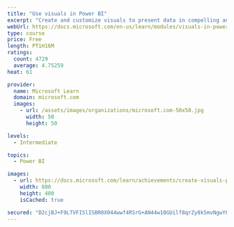 ```yaml
---
title: "Use visuals in Power BI"
excerpt: "Create and customize visuals to present data in compelling and insightful ways."
webUrl: https://docs.microsoft.com/en-us/learn/modules/visuals-in-power-bi/
type: course
price: Free
length: PT1H16M
ratings:
  count: 4729
  average: 4.75259
heat: 61

provider:
  name: Microsoft Learn
  domain: microsoft.com
  images:
    - url: /assets/images/organizations/microsoft.com-50x50.jpg
      width: 50
      height: 50

levels:
  - Intermediate

topics:
  - Power BI

images:
  - url: https://docs.microsoft.com/learn/achievements/create-visuals-power-bi-desktop-social.png
    width: 800
    height: 400
    isCached: true

secured: "D2cjBJ+F9LTVFISlISBR0X044wwf4RSrG+AN44w10GUilf8qrZy8k5mvNgwY8twkRrJvlhpwiOfTfPJRnPHAvdrkSdLmfiehMY1g3YipZj1vkE8ihYC1LHLEQBlLBr4geO8g1MnD11t44pfMQ+mx3oeBOpIeJwl+dzBvptBWa914J2w8S6kmSExeVKKEG+aAam2WzMyJK0po0vDy+GI6z5MON68QKxejs0oCroH1i6qJvrqlMVTMA8Y5P+lxpFt8R1q6cZFAQOKrcmSPwv3WugxdP9jCYfnwfIF8RwAsfy3U2aXEbYmyy+2i5Luw2vAg3eG7TtonDlncnqG4rr18xO4PDvkeyMxrThhKuk10m3+aR94At4ygHmQZi8r8Q+NH8LzIg6XCr0Npn11tlJ4CfPmg3kk140YCzVbJd7Q1DFw=;K/bpn5GgE2eRrZRCHWoMHQ=="
---
```


